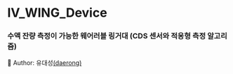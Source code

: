 # IV_WING_Device

### 수액 잔량 측정이 가능한 웨어러블 링거대 (CDS 센서와 적응형 측정 알고리즘)
:boy: Author: 유대성[(daerong)](https://github.com/daerong/)  